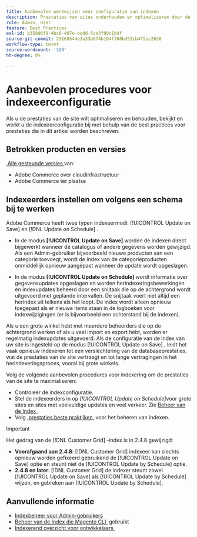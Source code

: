 ```yaml
---
title: Aanbevolen werkwijzen voor configuratie van indexen
description: Prestaties van sites onderhouden en optimaliseren door de best practices voor indexeerconfiguratie te volgen.
role: Admin, User
feature: Best Practices
exl-id: b35806f9-4bc6-407e-bedd-5ce3f09c1b9f
source-git-commit: 29168544e3a33b874b104f308bd53cb475ac2638
workflow-type: tm+mt
source-wordcount: '320'
ht-degree: 0%

---
```


# Aanbevolen procedures voor indexeerconfiguratie

Als u de prestaties van de site wilt optimaliseren en behouden, bekijkt en werkt u de indexeerconfiguratie bij met behulp van de best practices voor prestaties die in dit artikel worden beschreven.

## Betrokken producten en versies

[&#x200B; Alle gesteunde versies &#x200B;](../../../release/versions.md) van:

- Adobe Commerce over cloudinfrastructuur
- Adobe Commerce ter plaatse

## Indexeerders instellen om volgens een schema bij te werken

Adobe Commerce heeft twee typen indexeermodi: [!UICONTROL Update on Save] en [!DNL Update on Schedule] .

- In de modus **[!UICONTROL Update on Save]** worden de indexen direct bijgewerkt wanneer de catalogus of andere gegevens worden gewijzigd. Als een Admin-gebruiker bijvoorbeeld nieuwe producten aan een categorie toevoegt, wordt de index van de categorieproducten onmiddellijk opnieuw aangepast wanneer de update wordt opgeslagen.

- In de modus **[!UICONTROL Update on Schedule]** wordt informatie over gegevensupdates opgeslagen en worden herindexeringsbewerkingen en indexupdates beheerd door een snijtaak die op de achtergrond wordt uitgevoerd met geplande intervallen. De snijtaak voert niet altijd een herindex uit telkens als het loopt. De index wordt alleen opnieuw toegepast als er nieuwe items staan in de logboeken voor indexwijzigingen (er is bijvoorbeeld een achterstand bij de indexen).

Als u een grote winkel hebt met meerdere beheerders die op de achtergrond werken of als u veel import en export hebt, worden er regelmatig indexupdates uitgevoerd. Als de configuratie van de index van uw site is ingesteld op de modus [!UICONTROL Update on Save] , leidt het vaak opnieuw indexeren tot een verslechtering van de databaseprestaties, wat de prestaties van de site vertraagt en tot lange vertragingen in het herindexeringsproces, vooral bij grote winkels.

Volg de volgende aanbevolen procedures voor indexering om de prestaties van de site te maximaliseren:

- Controleer de indexconfiguratie.
- Stel de indexeerders in op _[!UICONTROL Update on Schedule]_&#x200B;voor grote sites en sites met veelvuldige updates en veel verkeer. Zie [&#x200B; Beheer van de Index &#x200B;](https://experienceleague.adobe.com/nl/docs/commerce-admin/systems/tools/index-management#change-the-index-mode).
- Volg [&#x200B; prestaties beste praktijken &#x200B;](../../../performance/configuration.md) voor het beheren van indexen.

>[!IMPORTANT]
>
>Het gedrag van de [!DNL Customer Grid] -index is in 2.4.8 gewijzigd:
>
>- **Voorafgaand aan 2.4.8**: [!DNL Customer Grid] indexeer kan slechts opnieuw worden gefixeerd gebruikend de [!UICONTROL Update on Save] optie en steunt niet de [!UICONTROL Update by Schedule] optie.
>- **2.4.8 en later**: [!DNL Customer Grid] de indexer steunt zowel [!UICONTROL Update on Save] als [!UICONTROL Update by Schedule] wijzen, en gebreken aan [!UICONTROL Update by Schedule].

## Aanvullende informatie

- [Indexbeheer voor Admin-gebruikers](../../../configuration/cli/manage-indexers.md#configure-indexers)
- [&#x200B; Beheer van de Index die Magento CLI &#x200B;](https://experienceleague.adobe.com/docs/commerce-operations/configuration-guide/cli/manage-indexers.html?lang=nl-NL) gebruikt
- [&#x200B; Indexerend overzicht voor ontwikkelaars &#x200B;](https://developer.adobe.com/commerce/php/development/components/indexing/)
